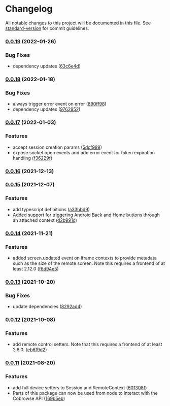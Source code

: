 # Changelog

All notable changes to this project will be documented in this file. See [standard-version](https://github.com/conventional-changelog/standard-version) for commit guidelines.

### [0.0.19](https://github.com/cobrowseio/cobrowse-agent-sdk/compare/v0.0.18...v0.0.19) (2022-01-26)


### Bug Fixes

* dependency updates ([63c6e4d](https://github.com/cobrowseio/cobrowse-agent-sdk/commit/63c6e4db4c4dce9962f2a5cf01b7517c03219dab))

### [0.0.18](https://github.com/cobrowseio/cobrowse-agent-sdk/compare/v0.0.17...v0.0.18) (2022-01-18)


### Bug Fixes

* always trigger error event on error ([890ff98](https://github.com/cobrowseio/cobrowse-agent-sdk/commit/890ff98424d14d327c84d61911cf319939631024))
* dependency updates ([9762952](https://github.com/cobrowseio/cobrowse-agent-sdk/commit/97629527861223216943d922519663f8661f84a0))

### [0.0.17](https://github.com/cobrowseio/cobrowse-agent-sdk/compare/v0.0.16...v0.0.17) (2022-01-03)


### Features

* accept session creation params ([5dcf989](https://github.com/cobrowseio/cobrowse-agent-sdk/commit/5dcf989e2e220e7d126d390f07d6d478c8633581))
* expose socket open events and add error event for token expiration handling ([f36229f](https://github.com/cobrowseio/cobrowse-agent-sdk/commit/f36229f4cf591fc2fc371144ae1cfc89b86d693c))

### [0.0.16](https://github.com/cobrowseio/cobrowse-agent-sdk/compare/v0.0.15...v0.0.16) (2021-12-13)

### [0.0.15](https://github.com/cobrowseio/cobrowse-agent-sdk/compare/v0.0.14...v0.0.15) (2021-12-07)


### Features

* add typescript definitions ([a33bbd9](https://github.com/cobrowseio/cobrowse-agent-sdk/commit/a33bbd987599feadd8cb356ff7abe3a5cd0b0398))
* Added support for triggering Android Back and Home buttons through an attached context ([d2b991c](https://github.com/cobrowseio/cobrowse-agent-sdk/commit/d2b991cb3987253217dce7736264306e5c565355))

### [0.0.14](https://github.com/cobrowseio/cobrowse-agent-sdk/compare/v0.0.13...v0.0.14) (2021-11-21)


### Features

* added screen.updated event on iframe contexts to provide metadata such as the size of the remote screen. Note this requires a frontend of at least 2.12.0 ([f6d94e5](https://github.com/cobrowseio/cobrowse-agent-sdk/commit/f6d94e5b0d953429e761ca12fda3e4e7dafd4391))

### [0.0.13](https://github.com/cobrowseio/cobrowse-agent-sdk/compare/v0.0.12...v0.0.13) (2021-10-20)


### Bug Fixes

* update dependencies ([8292ad4](https://github.com/cobrowseio/cobrowse-agent-sdk/commit/8292ad4ab0d5ed75552d7a1cb381a55489beeab4))

### [0.0.12](https://github.com/cobrowseio/cobrowse-agent-sdk/compare/v0.0.11...v0.0.12) (2021-10-08)


### Features

* add remote control setters. Note that this requires a frontend of at least 2.8.0. ([eb6f9d2](https://github.com/cobrowseio/cobrowse-agent-sdk/commit/eb6f9d2ce0d072e64786a2a63bca6aa3ed5d2389))

### [0.0.11](https://github.com/cobrowseio/cobrowse-agent-sdk/compare/v0.0.10...v0.0.11) (2021-08-20)


### Features

* add full device setters to Session and RemoteContext ([601308f](https://github.com/cobrowseio/cobrowse-agent-sdk/commit/601308f40fe34c21e550f9df9f5766b3dec6a58f))
* Parts of this package can now be used from node to interact with the Cobrowse API ([169b5eb](https://github.com/cobrowseio/cobrowse-agent-sdk/commit/169b5eb3968f034266e11305468636bee7fee56c))

